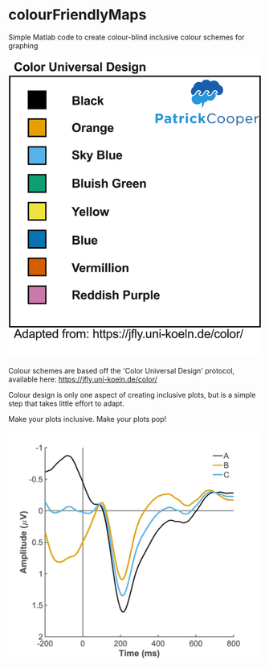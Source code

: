 # colourFriendlyMaps
Simple Matlab code to create colour-blind inclusive colour schemes for graphing

![alt text](https://github.com/neurocoops/colourFriendlyMaps/blob/master/CUD.jpg "Examples of colours")

Colour schemes are based off the 'Color Universal Design' protocol, available here: https://jfly.uni-koeln.de/color/

Colour design is only one aspect of creating inclusive plots, but is a simple step that takes little effort to adapt.

Make your plots inclusive. Make your plots pop!

![alt text](https://github.com/neurocoops/colourFriendlyMaps/blob/master/exampleERPColourSchemes.jpg "ERP Example")
